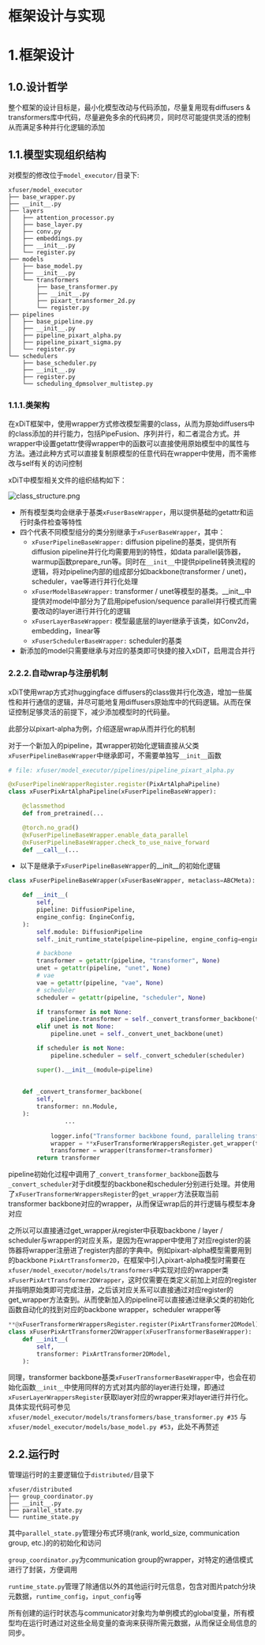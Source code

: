 # 框架设计与实现

# 1.框架设计

## 1.0.设计哲学

整个框架的设计目标是，最小化模型改动与代码添加，尽量复用现有diffusers & transformers库中代码，尽量避免多余的代码拷贝，同时尽可能提供灵活的控制从而满足多种并行化逻辑的添加

## 1.1.模型实现组织结构

对模型的修改位于`model_executor/`目录下:

```
xfuser/model_executor
├── base_wrapper.py
├── __init__.py
├── layers
│   ├── attention_processor.py
│   ├── base_layer.py
│   ├── conv.py
│   ├── embeddings.py
│   ├── __init__.py
│   └── register.py
├── models
│   ├── base_model.py
│   ├── __init__.py
│   └── transformers
│       ├── base_transformer.py
│       ├── __init__.py
│       ├── pixart_transformer_2d.py
│       └── register.py
├── pipelines
│   ├── base_pipeline.py
│   ├── __init__.py
│   ├── pipeline_pixart_alpha.py
│   ├── pipeline_pixart_sigma.py
│   └── register.py
└── schedulers
    ├── base_scheduler.py
    ├── __init__.py
    ├── register.py
    └── scheduling_dpmsolver_multistep.py
```

### 1.1.1.类架构

在xDiT框架中，使用wrapper方式修改模型需要的class，从而为原始diffusers中的class添加的并行能力，包括PipeFusion、序列并行，和二者混合方式。并wrapper中设置getattr使得wrapper中的函数可以直接使用原始模型中的属性与方法。通过此种方式可以直接复制原模型的任意代码在wrapper中使用，而不需修改与self有关的访问控制

xDiT中模型相关文件的组织结构如下：

![class_structure.png](../../assets/developer/class_structure.png)

- 所有模型类均会继承于基类`xFuserBaseWrapper`，用以提供基础的getattr和运行时条件检查等特性
- 四个代表不同模型组分的类分别继承于`xFuserBaseWrapper`，其中：
    - `xFuserPipelineBaseWrapper:` diffusion pipeline的基类，提供所有diffusion pipeline并行化均需要用到的特性，如data parallel装饰器，warmup函数prepare_run等。同时在`__init__`中提供pipeline转换流程的逻辑，将对pipeline内部的组成部分如backbone(transformer / unet)，scheduler，vae等进行并行化处理
    - `xFuserModelBaseWrapper:` transformer / unet等模型的基类。__init__中提供对model中部分为了启用pipefusion/sequence parallel并行模式而需要改动的layer进行并行化的逻辑
    - `xFuserLayerBaseWrapper:` 模型最底层的layer继承于该类，如Conv2d，embedding，linear等
    - `xFuserSchedulerBaseWrapper:` scheduler的基类
- 新添加的model只需要继承与对应的基类即可快捷的接入xDiT，启用混合并行

### 2.2.2.自动wrap与注册机制

xDiT使用wrap方式对huggingface diffusers的class做并行化改造，增加一些属性和并行通信的逻辑，并尽可能地复用diffusers原始库中的代码逻辑。从而在保证控制足够灵活的前提下，减少添加模型时的代码量。

此部分以pixart-alpha为例，介绍逐层wrap从而并行化的机制

对于一个新加入的pipeline，其wrapper初始化逻辑直接从父类`xFuserPipelineBaseWrapper`中继承即可，不需要单独写`__init__`函数

```python
# file: xfuser/model_executor/pipelines/pipeline_pixart_alpha.py

@xFuserPipelineWrapperRegister.register(PixArtAlphaPipeline)
class xFuserPixArtAlphaPipeline(xFuserPipelineBaseWrapper):

    @classmethod
    def from_pretrained(...

    @torch.no_grad()
    @xFuserPipelineBaseWrapper.enable_data_parallel
    @xFuserPipelineBaseWrapper.check_to_use_naive_forward
    def __call__(...
```

- 以下是继承于`xFuserPipelineBaseWrapper`的__init__的初始化逻辑

```python
class xFuserPipelineBaseWrapper(xFuserBaseWrapper, metaclass=ABCMeta):

    def __init__(
        self,
        pipeline: DiffusionPipeline,
        engine_config: EngineConfig,
    ):
        self.module: DiffusionPipeline
        self._init_runtime_state(pipeline=pipeline, engine_config=engine_config)

        # backbone
        transformer = getattr(pipeline, "transformer", None)
        unet = getattr(pipeline, "unet", None)
        # vae
        vae = getattr(pipeline, "vae", None)
        # scheduler
        scheduler = getattr(pipeline, "scheduler", None)

        if transformer is not None:
            pipeline.transformer = self._convert_transformer_backbone(transformer)
        elif unet is not None:
            pipeline.unet = self._convert_unet_backbone(unet)

        if scheduler is not None:
            pipeline.scheduler = self._convert_scheduler(scheduler)

        super().__init__(module=pipeline)
       
       
    def _convert_transformer_backbone(
        self,
        transformer: nn.Module,
    ):
				...
	
            logger.info("Transformer backbone found, paralleling transformer...")
            wrapper = **xFuserTransformerWrappersRegister.get_wrapper(transformer)**
            transformer = wrapper(transformer=transformer)
        return transformer
```

pipeline初始化过程中调用了`_convert_transformer_backbone`函数与`_convert_scheduler`对于dit模型的backbone和scheduler分别进行处理。并使用了`xFuserTransformerWrappersRegister`的`get_wrapper`方法获取当前transformer backbone对应的wrapper，从而保证wrap后的并行逻辑与模型本身对应

之所以可以直接通过get_wrapper从register中获取backbone / layer / scheduler与wrapper的对应关系，是因为在wrapper中使用了对应register的装饰器将wrapper注册进了register内部的字典中。例如pixart-alpha模型需要用到的backbone `PixArtTransformer2D`，在框架中引入pixart-alpha模型时需要在`xfuser/model_executor/models/transformers`中实现对应的wrapper类`xFuserPixArtTransformer2DWrapper`，这时仅需要在类定义前加上对应的register并指明原始类即可完成注册，之后该对应关系可以直接通过对应register的get_wrapper方法查到。从而使新加入的pipeline可以直接通过继承父类的初始化函数自动化的找到对应的backbone wrapper，scheduler wrapper等

```python
**@xFuserTransformerWrappersRegister.register(PixArtTransformer2DModel)**
class xFuserPixArtTransformer2DWrapper(xFuserTransformerBaseWrapper):
    def __init__(
        self,
        transformer: PixArtTransformer2DModel,
    ):
```

同理，transformer backbone基类`xFuserTransformerBaseWrapper`中，也会在初始化函数`__init__`中使用同样的方式对其内部的layer进行处理，即通过`xFuserLayerWrappersRegister`获取layer对应的wrapper来对layer进行并行化。具体实现代码可参见`xfuser/model_executor/models/transformers/base_transformer.py #35` 与`xfuser/model_executor/models/base_model.py #53`，此处不再赘述

## 2.2.运行时

管理运行时的主要逻辑位于`distributed/`目录下

```
xfuser/distributed
├── group_coordinator.py
├── __init__.py
├── parallel_state.py
└── runtime_state.py
```

其中`parallel_state.py`管理分布式环境(rank, world_size, communication group, etc.)的的初始化和访问

`group_coordinator.py`为communication group的wrapper，对特定的通信模式进行了封装，方便调用

`runtime_state.py`管理了除通信以外的其他运行时元信息，包含对图片patch分块元数据，`runtime_config`，`input_config`等

所有创建的运行时状态与communicator对象均为单例模式的global变量，所有模型均在运行时通过对这些全局变量的查询来获得所需元数据，从而保证全局信息的同步。